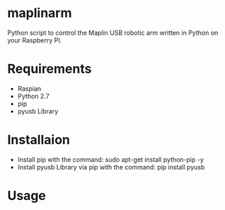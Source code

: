 maplinarm
=========

Python script to control the Maplin USB robotic arm written in Python on your Raspberry PI.

Requirements
============

- Raspian
- Python 2.7
- pip
- pyusb Library

Installaion
===========

- Install pip with the command: sudo apt-get install python-pip -y
- Install pyusb Library via pip with the command: pip install pyusb

Usage
=====

